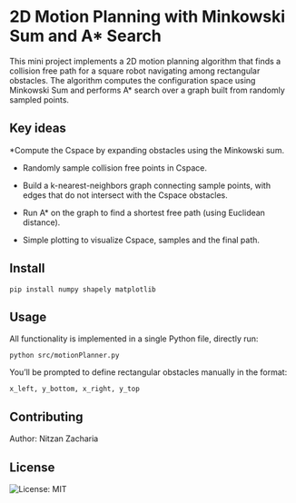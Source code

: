 # 2D Motion Planning with Minkowski Sum and A* Search
This mini project implements a 2D motion planning algorithm that finds a collision free path for a square robot navigating among rectangular obstacles.
The algorithm computes the configuration space using Minkowski Sum and performs A* search over a graph built from randomly sampled points.
## Key ideas
*Compute the Cspace by expanding obstacles using the Minkowski sum.

* Randomly sample collision free points in Cspace.

* Build a k-nearest-neighbors graph connecting sample points, with edges that do not intersect with the Cspace obstacles.

* Run A* on the graph to find a shortest free path (using Euclidean distance).

* Simple plotting to visualize Cspace, samples and the final path.

## Install

```
pip install numpy shapely matplotlib
```

## Usage
All functionality is implemented in a single Python file, directly run:
```
python src/motionPlanner.py 
```

You’ll be prompted to define rectangular obstacles manually in the format:

```
x_left, y_bottom, x_right, y_top
```

## Contributing
Author: Nitzan Zacharia

## License

![License: MIT](https://img.shields.io/badge/License-MIT-green.svg) 
